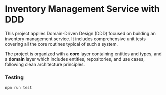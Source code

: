# Inventory Management Service with DDD

This project applies Domain-Driven Design (DDD) focused on building an inventory management service. It includes comprehensive unit tests covering all the core routines typical of such a system.

The project is organized with a **core** layer containing entities and types, and a **domain** layer which includes entities, repositories, and use cases, following clean architecture principles.

### Testing
`npm run test`
